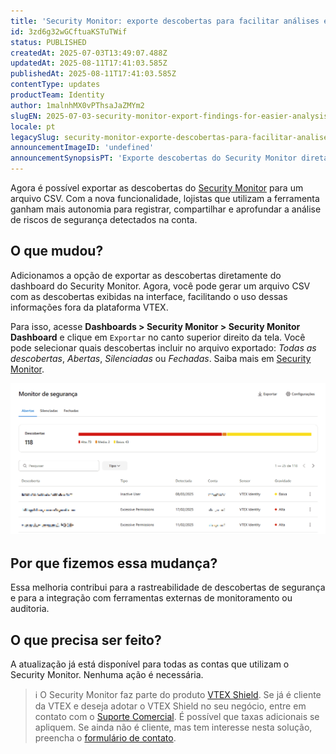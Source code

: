 ```yaml
---
title: 'Security Monitor: exporte descobertas para facilitar análises e auditoria'
id: 3zd6g32wGCftuaKSTuTWif
status: PUBLISHED
createdAt: 2025-07-03T13:49:07.488Z
updatedAt: 2025-08-11T17:41:03.585Z
publishedAt: 2025-08-11T17:41:03.585Z
contentType: updates
productTeam: Identity
author: 1malnhMX0vPThsaJaZMYm2
slugEN: 2025-07-03-security-monitor-export-findings-for-easier-analysis-and-auditing
locale: pt
legacySlug: security-monitor-exporte-descobertas-para-facilitar-analises-e-auditoria
announcementImageID: 'undefined'
announcementSynopsisPT: 'Exporte descobertas do Security Monitor diretamente da interface para facilitar o monitoramento de riscos.'
---
```


Agora é possível exportar as descobertas do [Security Monitor](https://help.vtex.com/pt/tutorial/security-monitor--5LOVNLrrtmgSj99pM1NS4x) para um arquivo CSV. Com a nova funcionalidade, lojistas que utilizam a ferramenta ganham mais autonomia para registrar, compartilhar e aprofundar a análise de riscos de segurança detectados na conta.

## O que mudou?

Adicionamos a opção de exportar as descobertas diretamente do dashboard do Security Monitor. Agora, você pode gerar um arquivo CSV com as descobertas exibidas na interface, facilitando o uso dessas informações fora da plataforma VTEX.

Para isso, acesse **Dashboards > Security Monitor > Security Monitor Dashboard** e clique em `Exportar` no canto superior direito da tela. Você pode selecionar quais descobertas incluir no arquivo exportado: *Todas as descobertas*, *Abertas*, *Silenciadas* ou *Fechadas*. Saiba mais em [Security Monitor](https://help.vtex.com/pt/tutorial/security-monitor--5LOVNLrrtmgSj99pM1NS4x).

![export-security-monitor-pt](https://raw.githubusercontent.com/vtexdocs/help-center-content/refs/heads/main/docs/pt/announcements/2025/julho/2025-07-03-security-monitor-exporte-descobertas-para-facilitar-analises-e-auditoria_1.gif)

## Por que fizemos essa mudança?

Essa melhoria contribui para a rastreabilidade de descobertas de segurança e para a integração com ferramentas externas de monitoramento ou auditoria.

## O que precisa ser feito?

A atualização já está disponível para todas as contas que utilizam o Security Monitor. Nenhuma ação é necessária.

> ℹ️ O Security Monitor faz parte do produto [VTEX Shield](https://help.vtex.com/pt/tutorial/vtex-shield--2CVk6H9eY2CBtHjtDI7BFh). Se já é cliente da VTEX e deseja adotar o VTEX Shield no seu negócio, entre em contato com o [Suporte Comercial](https://help.vtex.com/pt/tracks/support-at-vtex--4AXsGdGHqExp9ZkiNq9eMy/3KQWGgkPOwbFTPfBxL7YwZ). É possível que taxas adicionais se apliquem. Se ainda não é cliente, mas tem interesse nesta solução, preencha o [formulário de contato](https://vtex.com/br-pt/contato/).
